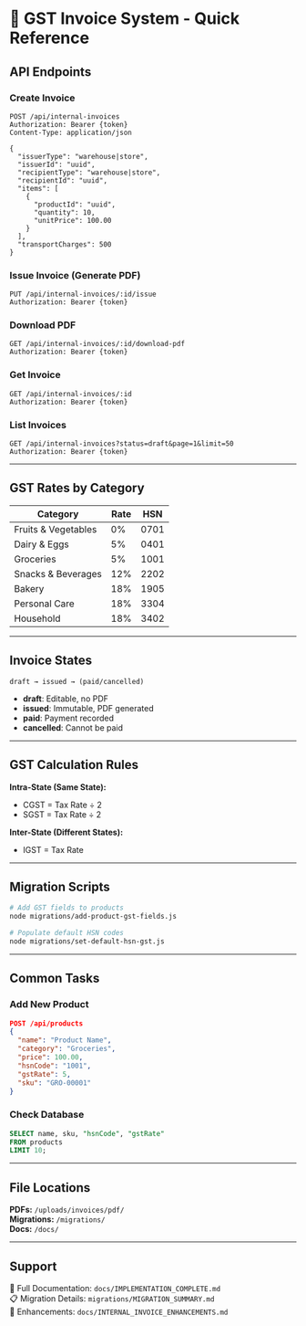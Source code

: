 # 🚀 GST Invoice System - Quick Reference

## API Endpoints

### Create Invoice
```
POST /api/internal-invoices
Authorization: Bearer {token}
Content-Type: application/json

{
  "issuerType": "warehouse|store",
  "issuerId": "uuid",
  "recipientType": "warehouse|store", 
  "recipientId": "uuid",
  "items": [
    {
      "productId": "uuid",
      "quantity": 10,
      "unitPrice": 100.00
    }
  ],
  "transportCharges": 500
}
```

### Issue Invoice (Generate PDF)
```
PUT /api/internal-invoices/:id/issue
Authorization: Bearer {token}
```

### Download PDF
```
GET /api/internal-invoices/:id/download-pdf
Authorization: Bearer {token}
```

### Get Invoice
```
GET /api/internal-invoices/:id
Authorization: Bearer {token}
```

### List Invoices
```
GET /api/internal-invoices?status=draft&page=1&limit=50
Authorization: Bearer {token}
```

---

## GST Rates by Category

| Category | Rate | HSN |
|----------|------|-----|
| Fruits & Vegetables | 0% | 0701 |
| Dairy & Eggs | 5% | 0401 |
| Groceries | 5% | 1001 |
| Snacks & Beverages | 12% | 2202 |
| Bakery | 18% | 1905 |
| Personal Care | 18% | 3304 |
| Household | 18% | 3402 |

---

## Invoice States

```
draft → issued → (paid/cancelled)
```

- **draft**: Editable, no PDF
- **issued**: Immutable, PDF generated
- **paid**: Payment recorded
- **cancelled**: Cannot be paid

---

## GST Calculation Rules

**Intra-State (Same State):**
- CGST = Tax Rate ÷ 2
- SGST = Tax Rate ÷ 2

**Inter-State (Different States):**
- IGST = Tax Rate

---

## Migration Scripts

```bash
# Add GST fields to products
node migrations/add-product-gst-fields.js

# Populate default HSN codes
node migrations/set-default-hsn-gst.js
```

---

## Common Tasks

### Add New Product
```json
POST /api/products
{
  "name": "Product Name",
  "category": "Groceries",
  "price": 100.00,
  "hsnCode": "1001",
  "gstRate": 5,
  "sku": "GRO-00001"
}
```

### Check Database
```sql
SELECT name, sku, "hsnCode", "gstRate" 
FROM products 
LIMIT 10;
```

---

## File Locations

**PDFs:** `/uploads/invoices/pdf/`  
**Migrations:** `/migrations/`  
**Docs:** `/docs/`

---

## Support

📖 Full Documentation: `docs/IMPLEMENTATION_COMPLETE.md`  
📋 Migration Details: `migrations/MIGRATION_SUMMARY.md`  
🔧 Enhancements: `docs/INTERNAL_INVOICE_ENHANCEMENTS.md`
